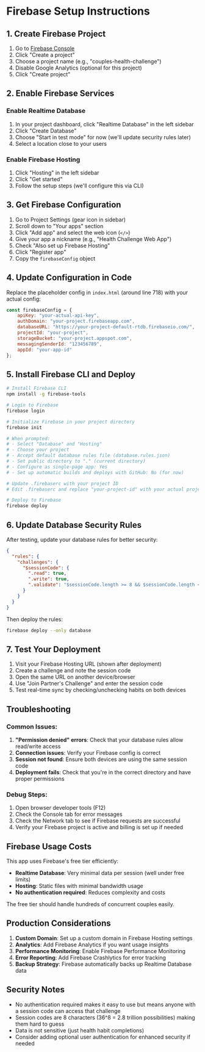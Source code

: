 # Firebase Setup Instructions

## 1. Create Firebase Project

1. Go to [Firebase Console](https://console.firebase.google.com/)
2. Click "Create a project"
3. Choose a project name (e.g., "couples-health-challenge")
4. Disable Google Analytics (optional for this project)
5. Click "Create project"

## 2. Enable Firebase Services

### Enable Realtime Database
1. In your project dashboard, click "Realtime Database" in the left sidebar
2. Click "Create Database"
3. Choose "Start in test mode" for now (we'll update security rules later)
4. Select a location close to your users

### Enable Firebase Hosting
1. Click "Hosting" in the left sidebar
2. Click "Get started"
3. Follow the setup steps (we'll configure this via CLI)

## 3. Get Firebase Configuration

1. Go to Project Settings (gear icon in sidebar)
2. Scroll down to "Your apps" section
3. Click "Add app" and select the web icon (`</>`)
4. Give your app a nickname (e.g., "Health Challenge Web App")
5. Check "Also set up Firebase Hosting"
6. Click "Register app"
7. Copy the `firebaseConfig` object

## 4. Update Configuration in Code

Replace the placeholder config in `index.html` (around line 718) with your actual config:

```javascript
const firebaseConfig = {
    apiKey: "your-actual-api-key",
    authDomain: "your-project.firebaseapp.com",
    databaseURL: "https://your-project-default-rtdb.firebaseio.com/",
    projectId: "your-project",
    storageBucket: "your-project.appspot.com",
    messagingSenderId: "123456789",
    appId: "your-app-id"
};
```

## 5. Install Firebase CLI and Deploy

```bash
# Install Firebase CLI
npm install -g firebase-tools

# Login to Firebase
firebase login

# Initialize Firebase in your project directory
firebase init

# When prompted:
# - Select "Database" and "Hosting"
# - Choose your project
# - Accept default database rules file (database.rules.json)
# - Set public directory to "." (current directory)
# - Configure as single-page app: Yes
# - Set up automatic builds and deploys with GitHub: No (for now)

# Update .firebaserc with your project ID
# Edit .firebaserc and replace "your-project-id" with your actual project ID

# Deploy to Firebase
firebase deploy
```

## 6. Update Database Security Rules

After testing, update your database rules for better security:

```json
{
  "rules": {
    "challenges": {
      "$sessionCode": {
        ".read": true,
        ".write": true,
        ".validate": "$sessionCode.length >= 8 && $sessionCode.length <= 8 && $sessionCode.matches(/^[A-Z0-9]+$/)"
      }
    }
  }
}
```

Then deploy the rules:
```bash
firebase deploy --only database
```

## 7. Test Your Deployment

1. Visit your Firebase Hosting URL (shown after deployment)
2. Create a challenge and note the session code
3. Open the same URL on another device/browser
4. Use "Join Partner's Challenge" and enter the session code
5. Test real-time sync by checking/unchecking habits on both devices

## Troubleshooting

### Common Issues:

1. **"Permission denied" errors**: Check that your database rules allow read/write access
2. **Connection issues**: Verify your Firebase config is correct
3. **Session not found**: Ensure both devices are using the same session code
4. **Deployment fails**: Check that you're in the correct directory and have proper permissions

### Debug Steps:

1. Open browser developer tools (F12)
2. Check the Console tab for error messages
3. Check the Network tab to see if Firebase requests are successful
4. Verify your Firebase project is active and billing is set up if needed

## Firebase Usage Costs

This app uses Firebase's free tier efficiently:
- **Realtime Database**: Very minimal data per session (well under free limits)
- **Hosting**: Static files with minimal bandwidth usage
- **No authentication required**: Reduces complexity and costs

The free tier should handle hundreds of concurrent couples easily.

## Production Considerations

1. **Custom Domain**: Set up a custom domain in Firebase Hosting settings
2. **Analytics**: Add Firebase Analytics if you want usage insights
3. **Performance Monitoring**: Enable Firebase Performance Monitoring
4. **Error Reporting**: Add Firebase Crashlytics for error tracking
5. **Backup Strategy**: Firebase automatically backs up Realtime Database data

## Security Notes

- No authentication required makes it easy to use but means anyone with a session code can access that challenge
- Session codes are 8 characters (36^8 = 2.8 trillion possibilities) making them hard to guess
- Data is not sensitive (just health habit completions)
- Consider adding optional user authentication for enhanced security if needed